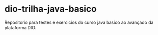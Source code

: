 # dio-trilha-java-basico
Repositorio para testes e exercicios do curso java basico ao avançado da plataforma DIO.
